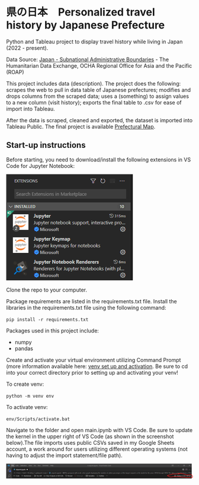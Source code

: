 # 県の日本　Personalized travel history by Japanese Prefecture

Python and Tableau project to display travel history while living in Japan (2022 - present). 

Data Source: [Japan - Subnational Administrative Boundaries](https://data.humdata.org/dataset/cod-ab-jpn?) - The Humanitarian Data Exchange, OCHA Regional Office for Asia and the Pacific (ROAP)

This project includes data (description). The project does the following: scrapes the web to pull in data table of Japanese prefectures; modifies and drops columns from the scraped data; uses a (something) to assign values to a new column (visit history); exports the final table to .csv for ease of import into Tableau.

After the data is scraped, cleaned and exported, the dataset is imported into Tableau Public. The final project is available [Prefectural Map](https://public.tableau.com/app/profile/elfbread/viz/VisitedPrefecturesofJapan/Sheet2).

## Start-up instructions

Before starting, you need to download/install the following extensions in VS Code for Jupyter Notebook:

![Juypter Notebook](https://github.com/elfbread/pyAirports/blob/main/extension.png)

Clone the repo to your computer. 

Package requirements are listed in the requirements.txt file. Install the libraries in the requirements.txt file using the following command:

`pip install -r requirements.txt`

Packages used in this project include:

- numpy
- pandas

Create and activate your virtual environment utilizing Command Prompt (more information available here: [venv set up and activation](https://www.freecodecamp.org/news/how-to-setup-virtual-environments-in-python/). Be sure to cd into your correct directory prior to setting up and activating your venv!

To create venv:

`python -m venv env`

To activate venv:

`env/Scripts/activate.bat`
 
Navigate to the folder and open main.ipynb with VS Code. Be sure to update the kernel in the upper right of VS Code (as shown in the screenshot below).The file imports uses public CSVs saved in my Google Sheets account, a work around for users utilizing different operating systems (not having to adjust the import statement/file path).

![Juypter Notebook](https://github.com/elfbread/pyAirports/raw/main/kernel.png)
